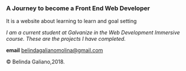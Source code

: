 ### A Journey to become a Front End Web Developer


It is a website about learning to learn and goal setting
 
 *I am a current student at Galvanize in the Web Development Immersive course. These are the projects I have completed.*
 
 **email** belindagalianomolina@gmail.com
 
 © Belinda Galiano,2018.
